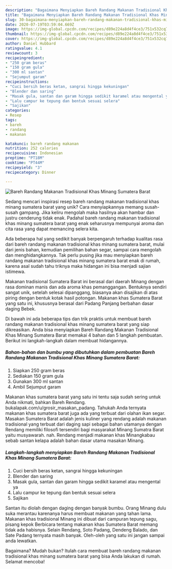 ```yaml
---
description: "Bagaimana Menyiapkan Bareh Randang Makanan Tradisional Khas Minang Sumatera Barat yang Menggugah Selera"
title: "Bagaimana Menyiapkan Bareh Randang Makanan Tradisional Khas Minang Sumatera Barat yang Menggugah Selera"
slug: 30-bagaimana-menyiapkan-bareh-randang-makanan-tradisional-khas-minang-sumatera-barat-yang-menggugah-selera
date: 2020-07-19T03:59:04.669Z
image: https://img-global.cpcdn.com/recipes/d89e224a8d4f4ce3/751x532cq70/bareh-randang-makanan-tradisional-khas-minang-sumatera-barat-foto-resep-utama.jpg
thumbnail: https://img-global.cpcdn.com/recipes/d89e224a8d4f4ce3/751x532cq70/bareh-randang-makanan-tradisional-khas-minang-sumatera-barat-foto-resep-utama.jpg
cover: https://img-global.cpcdn.com/recipes/d89e224a8d4f4ce3/751x532cq70/bareh-randang-makanan-tradisional-khas-minang-sumatera-barat-foto-resep-utama.jpg
author: Daniel Hubbard
ratingvalue: 4.1
reviewcount: 3
recipeingredient:
- "250 gram beras"
- "150 gram gula"
- "300 ml santan"
- "Sejumput garam"
recipeinstructions:
- "Cuci bersih beras ketan, sangrai hingga kekuningan"
- "Blender dan saring"
- "Masak gula, santan dan garam hingga sedikit karamel atau mengental ya"
- "Lalu campur ke tepung dan bentuk sesuai selera"
- "Sajikan"
categories:
- Resep
tags:
- bareh
- randang
- makanan

katakunci: bareh randang makanan 
nutrition: 252 calories
recipecuisine: Indonesian
preptime: "PT18M"
cooktime: "PT44M"
recipeyield: "3"
recipecategory: Dinner

---
```



![Bareh Randang Makanan Tradisional Khas Minang Sumatera Barat](https://img-global.cpcdn.com/recipes/d89e224a8d4f4ce3/751x532cq70/bareh-randang-makanan-tradisional-khas-minang-sumatera-barat-foto-resep-utama.jpg)

Sedang mencari inspirasi resep bareh randang makanan tradisional khas minang sumatera barat yang unik? Cara menyiapkannya memang susah-susah gampang. Jika keliru mengolah maka hasilnya akan hambar dan justru cenderung tidak enak. Padahal bareh randang makanan tradisional khas minang sumatera barat yang enak seharusnya mempunyai aroma dan cita rasa yang dapat memancing selera kita.

Ada beberapa hal yang sedikit banyak berpengaruh terhadap kualitas rasa dari bareh randang makanan tradisional khas minang sumatera barat, mulai dari jenis bahan, kemudian pemilihan bahan segar, sampai cara mengolah dan menghidangkannya. Tak perlu pusing jika mau menyiapkan bareh randang makanan tradisional khas minang sumatera barat enak di rumah, karena asal sudah tahu triknya maka hidangan ini bisa menjadi sajian istimewa.

Makanan tradisional Sumatera Barat ini berasal dari daerah Minang dengan rasa dominan manis dan ada aroma khas pemanggangan. Bentuknya sendiri sangat unik, setelah selesai dipanggang, biasanya akan disajikan di atas piring dengan bentuk kotak hasil potongan. Makanan khas Sumatera Barat yang satu ini, khususnya berasal dari Padang Panjang berbahan dasar daging Bebek.


Di bawah ini ada beberapa tips dan trik praktis untuk membuat bareh randang makanan tradisional khas minang sumatera barat yang siap dikreasikan. Anda bisa menyiapkan Bareh Randang Makanan Tradisional Khas Minang Sumatera Barat memakai 4 bahan dan 5 langkah pembuatan. Berikut ini langkah-langkah dalam membuat hidangannya.

<!--inarticleads1-->

##### Bahan-bahan dan bumbu yang dibutuhkan dalam pembuatan Bareh Randang Makanan Tradisional Khas Minang Sumatera Barat:

1. Siapkan 250 gram beras
1. Sediakan 150 gram gula
1. Gunakan 300 ml santan
1. Ambil Sejumput garam


Makanan khas sumatera barat yang satu ini tentu saja sudah sering untuk Anda nikmati, bahkan Bareh Rendang. bukalapak.com/u/grosir_masakan_padang. Tahukah Anda ternyata makanan khas sumatera barat juga ada yang terbuat dari olahan ikan segar. Masakan Sumatera Barat adalah jenis kuliner yang rendang adalah makanan tradisional yang terbuat dari daging sapi sebagai bahan utamanya dengan Rendang memiliki filosofi tersendiri bagi masyarakat Minang Sumatra Barat yaitu musyawarah. nah. Rendang menjadi makanan khas Minangkabau sebab santan kelapa adalah bahan dasar utama masakan Minang. 

<!--inarticleads2-->

##### Langkah-langkah menyiapkan Bareh Randang Makanan Tradisional Khas Minang Sumatera Barat:

1. Cuci bersih beras ketan, sangrai hingga kekuningan
1. Blender dan saring
1. Masak gula, santan dan garam hingga sedikit karamel atau mengental ya
1. Lalu campur ke tepung dan bentuk sesuai selera
1. Sajikan


Santan itu diolah dengan daging dengan banyak bumbu. Orang Minang dulu suka merantau karenanya harus membuat makanan yang tahan lama. Makanan khas tradisional Minang ini dibuat dari campuran tepung sagu, pisang kepok Berbicara tentang makanan khas Sumatera Barat memang tidak ada habisnya. Selain Rendang, Soto Padang, Dendeng Balado, dan Sate Padang ternyata masih banyak. Oleh-oleh yang satu ini jangan sampai anda lewatkan. 

Bagaimana? Mudah bukan? Itulah cara membuat bareh randang makanan tradisional khas minang sumatera barat yang bisa Anda lakukan di rumah. Selamat mencoba!
